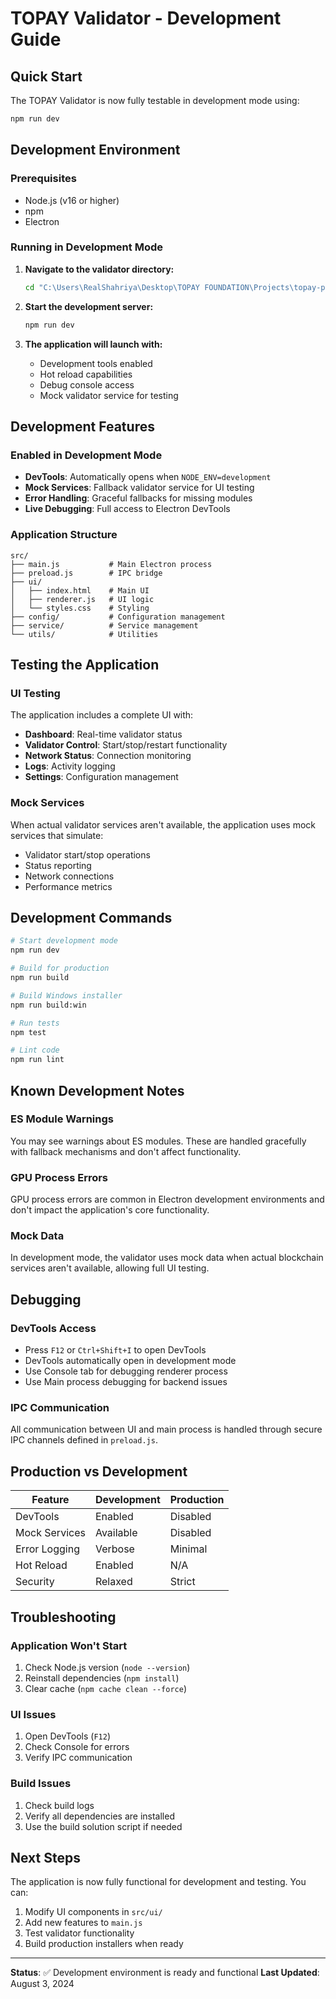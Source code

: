 # TOPAY Validator - Development Guide

## Quick Start

The TOPAY Validator is now fully testable in development mode using:

```bash
npm run dev
```

## Development Environment

### Prerequisites

- Node.js (v16 or higher)
- npm
- Electron

### Running in Development Mode

1. **Navigate to the validator directory:**

   ```bash
   cd "C:\Users\RealShahriya\Desktop\TOPAY FOUNDATION\Projects\topay-prototype\validator"
   ```

2. **Start the development server:**

   ```bash
   npm run dev
   ```

3. **The application will launch with:**
   - Development tools enabled
   - Hot reload capabilities
   - Debug console access
   - Mock validator service for testing

## Development Features

### Enabled in Development Mode

- **DevTools**: Automatically opens when `NODE_ENV=development`
- **Mock Services**: Fallback validator service for UI testing
- **Error Handling**: Graceful fallbacks for missing modules
- **Live Debugging**: Full access to Electron DevTools

### Application Structure

```tree
src/
├── main.js           # Main Electron process
├── preload.js        # IPC bridge
├── ui/
│   ├── index.html    # Main UI
│   ├── renderer.js   # UI logic
│   └── styles.css    # Styling
├── config/           # Configuration management
├── service/          # Service management
└── utils/            # Utilities
```

## Testing the Application

### UI Testing

The application includes a complete UI with:

- **Dashboard**: Real-time validator status
- **Validator Control**: Start/stop/restart functionality
- **Network Status**: Connection monitoring
- **Logs**: Activity logging
- **Settings**: Configuration management

### Mock Services

When actual validator services aren't available, the application uses mock services that simulate:

- Validator start/stop operations
- Status reporting
- Network connections
- Performance metrics

## Development Commands

```bash
# Start development mode
npm run dev

# Build for production
npm run build

# Build Windows installer
npm run build:win

# Run tests
npm test

# Lint code
npm run lint
```

## Known Development Notes

### ES Module Warnings

You may see warnings about ES modules. These are handled gracefully with fallback mechanisms and don't affect functionality.

### GPU Process Errors

GPU process errors are common in Electron development environments and don't impact the application's core functionality.

### Mock Data

In development mode, the validator uses mock data when actual blockchain services aren't available, allowing full UI testing.

## Debugging

### DevTools Access

- Press `F12` or `Ctrl+Shift+I` to open DevTools
- DevTools automatically open in development mode
- Use Console tab for debugging renderer process
- Use Main process debugging for backend issues

### IPC Communication

All communication between UI and main process is handled through secure IPC channels defined in `preload.js`.

## Production vs Development

| Feature | Development | Production |
|---------|-------------|------------|
| DevTools | Enabled | Disabled |
| Mock Services | Available | Disabled |
| Error Logging | Verbose | Minimal |
| Hot Reload | Enabled | N/A |
| Security | Relaxed | Strict |

## Troubleshooting

### Application Won't Start

1. Check Node.js version (`node --version`)
2. Reinstall dependencies (`npm install`)
3. Clear cache (`npm cache clean --force`)

### UI Issues

1. Open DevTools (`F12`)
2. Check Console for errors
3. Verify IPC communication

### Build Issues

1. Check build logs
2. Verify all dependencies are installed
3. Use the build solution script if needed

## Next Steps

The application is now fully functional for development and testing. You can:

1. Modify UI components in `src/ui/`
2. Add new features to `main.js`
3. Test validator functionality
4. Build production installers when ready

---

**Status**: ✅ Development environment is ready and functional
**Last Updated**: August 3, 2024
